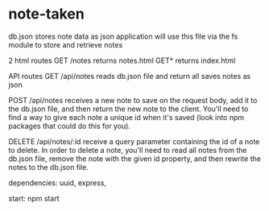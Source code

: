 # note-taken

db.json stores note data as json
application will use this file via the fs module to store and retrieve notes

2 html routes
GET /notes returns notes.html
GET* returns index.html

API routes
GET /api/notes reads db.json file and return all saves notes as json

POST /api/notes receives a new note to save on the request body, add it to the db.json file, and then return the new note to the client. You'll need to find a way to give each note a unique id when it's saved (look into npm packages that could do this for you).

DELETE /api/notes/:id receive a query parameter containing the id of a note to delete. In order to delete a note, you'll need to read all notes from the db.json file, remove the note with the given id property, and then rewrite the notes to the db.json file.

dependencies: uuid, express, 

start: npm start 